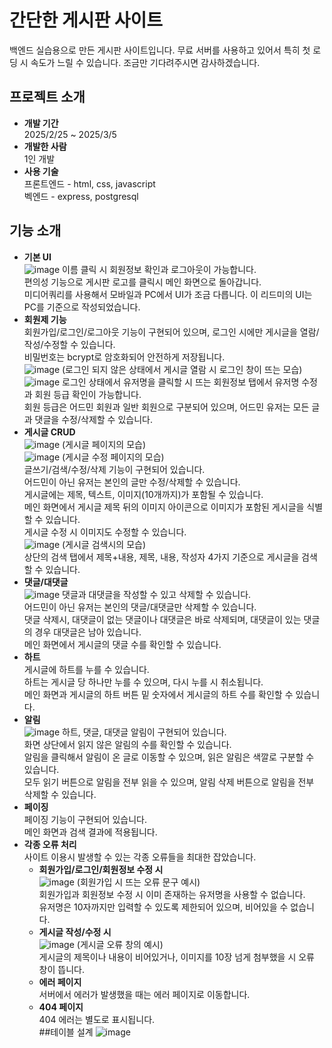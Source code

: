 # 간단한 게시판 사이트
백엔드 실습용으로 만든 게시판 사이트입니다.
무료 서버를 사용하고 있어서 특히 첫 로딩 시 속도가 느릴 수 있습니다. 조금만 기다려주시면 감사하겠습니다.
## 프로젝트 소개
* **개발 기간**<br>
  2025/2/25 ~ 2025/3/5
* **개발한 사람**<br>
  1인 개발
* **사용 기술**<br>
프론트엔드 - html, css, javascript<br>
벡엔드 - express, postgresql
## 기능 소개
* **기본 UI**<br>
![image](https://github.com/user-attachments/assets/4df12815-be33-4278-ab1f-c01063280161)
이름 클릭 시 회원정보 확인과 로그아웃이 가능합니다.<br>
편의성 기능으로 게시판 로고를 클릭시 메인 화면으로 돌아갑니다.<br>
미디어쿼리를 사용해서 모바일과 PC에서 UI가 조금 다릅니다. 이 리드미의 UI는 PC를 기준으로 작성되었습니다.<br>
* **회원제 기능**<br>
  회원가입/로그인/로그아웃 기능이 구현되어 있으며, 로그인 시에만 게시글을 열람/작성/수정할 수 있습니다.<br>
  비밀번호는 bcrypt로 암호화되어 안전하게 저장됩니다.<br>
  ![image](https://github.com/user-attachments/assets/17ea66cf-d3c8-4c42-bd39-437cc62d8f5f)
  (로그인 되지 않은 상태에서 게시글 열람 시 로그인 창이 뜨는 모습)<br>
  ![image](https://github.com/user-attachments/assets/602bcd37-480a-49a2-a098-bf78935281ed)
  로그인 상태에서 유저명을 클릭할 시 뜨는 회원정보 탭에서 유저명 수정과 회원 등급 확인이 가능합니다.<br>
  회원 등급은 어드민 회원과 일반 회원으로 구분되어 있으며, 어드민 유저는 모든 글과 댓글을 수정/삭제할 수 있습니다.
* **게시글 CRUD**<br>
![image](https://github.com/user-attachments/assets/85911c14-8a4c-4a24-bc0a-18e4554602cb)
(게시글 페이지의 모습)<br>
![image](https://github.com/user-attachments/assets/1992e4f2-10ce-41d6-942c-cf4416813e50)
(게시글 수정 페이지의 모습)<br>
글쓰기/검색/수정/삭제 기능이 구현되어 있습니다.<br>
어드민이 아닌 유저는 본인의 글만 수정/삭제할 수 있습니다.<br>
게시글에는 제목, 텍스트, 이미지(10개까지)가 포함될 수 있습니다.<br>
메인 화면에서 게시글 제목 뒤의 이미지 아이콘으로 이미지가 포함된 게시글을 식별할 수 있습니다.<br>
게시글 수정 시 이미지도 수정할 수 있습니다.<br>
![image](https://github.com/user-attachments/assets/25366ed0-af36-4314-9bc0-196566256318)
(게시글 검색시의 모습)<br>
상단의 검색 탭에서 제목+내용, 제목, 내용, 작성자 4가지 기준으로 게시글을 검색할 수 있습니다.<br>
* **댓글/대댓글**<br>
![image](https://github.com/user-attachments/assets/f998a877-185c-446b-b6a0-9d757eed8191)
댓글과 대댓글을 작성할 수 있고 삭제할 수 있습니다.<br>
어드민이 아닌 유저는 본인의 댓글/대댓글만 삭제할 수 있습니다.<br>
댓글 삭제시, 대댓글이 없는 댓글이나 대댓글은 바로 삭제되며, 대댓글이 있는 댓글의 경우 대댓글은 남아 있습니다.<br>
메인 화면에서 게시글의 댓글 수를 확인할 수 있습니다.<br>
* **하트**<br>
게시글에 하트를 누를 수 있습니다.<br>
하트는 게시글 당 하나만 누를 수 있으며, 다시 누를 시 취소됩니다.<br>
메인 화면과 게시글의 하트 버튼 밑 숫자에서 게시글의 하트 수를 확인할 수 있습니다.<br>
* **알림**<br>
![image](https://github.com/user-attachments/assets/370d621c-7eb1-4723-82d6-e67af03a1437)
하트, 댓글, 대댓글 알림이 구현되어 있습니다.<br>
화면 상단에서 읽지 않은 알림의 수를 확인할 수 있습니다.<br>
알림을 클릭해서 알림이 온 글로 이동할 수 있으며, 읽은 알림은 색깔로 구분할 수 있습니다.<br>
모두 읽기 버튼으로 알림을 전부 읽을 수 있으며, 알림 삭제 버튼으로 알림을 전부 삭제할 수 있습니다.<br>
* **페이징**<br>
페이징 기능이 구현되어 있습니다.<br>
메인 화면과 검색 결과에 적용됩니다.<br>
* **각종 오류 처리**<br>
사이트 이용시 발생할 수 있는 각종 오류들을 최대한 잡았습니다.<br>
  * **회원가입/로그인/회원정보 수정 시**<br>
  ![image](https://github.com/user-attachments/assets/00223136-bed8-492a-a9fb-ee031d84298f)
  (회원가입 시 뜨는 오류 문구 예시)<br>
  회원가입과 회원정보 수정 시 이미 존재하는 유저명을 사용할 수 없습니다.<br>
  유저명은 10자까지만 입력할 수 있도록 제한되어 있으며, 비어있을 수 없습니다.<br>
  * **게시글 작성/수정 시**<br>
  ![image](https://github.com/user-attachments/assets/01168713-ff2b-4571-919b-81481a9c2f88)
  (게시글 오류 창의 예시)<br>
  게시글의 제목이나 내용이 비어있거나, 이미지를 10장 넘게 첨부했을 시 오류 창이 뜹니다.<br>
  * **에러 페이지**<br>
  서버에서 에러가 발생했을 때는 에러 페이지로 이동합니다.<br>
  * **404 페이지**<br>
  404 에러는 별도로 표시됩니다.<br>
##테이블 설계
![image](https://github.com/user-attachments/assets/49d44263-413d-49f5-9fca-7cae7e9e76ed)
